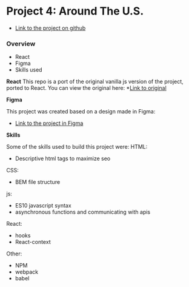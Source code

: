 # Project 4: Around The U.S.

* [Link to the project on github](https://github.com/ze-e/around-react)
### Overview

* React
* Figma
* Skills used

**React**
This repo is a port of the original vanilla js version of the project, ported to React.
You can view the original here:
*[Link to original](https://github.com/ze-e/web_project_4)

**Figma**

This project was created based on a design made in Figma:

* [Link to the project in Figma](https://www.figma.com/file/mUgu8OSHWE0M6p6vfwmdu9/Sprint-4-Around-The-U.S.-desktop-mobile?node-id=0%3A1)


**Skills**

Some of the skills used to build this project were:
HTML:
* Descriptive html tags to maximize seo

CSS:
* BEM file structure

js:
* ES10 javascript syntax
* asynchronous functions and communicating with apis

React:
* hooks
* React-context

Other:
* NPM
* webpack
* babel